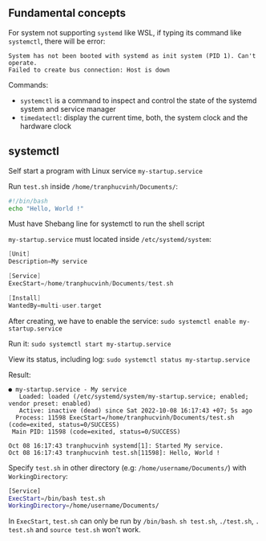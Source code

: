 ## Fundamental concepts

For system not supporting ``systemd`` like WSL, if typing its command like ``systemctl``, there will be error:

```
System has not been booted with systemd as init system (PID 1). Can't operate.
Failed to create bus connection: Host is down
```

Commands:
* ``systemctl`` is a command to inspect and control the state of the systemd system and service manager
* ``timedatectl``: display the current time, both, the system clock and the hardware clock

## systemctl

Self start a program with Linux service ``my-startup.service``

Run ``test.sh`` inside ``/home/tranphucvinh/Documents/``:

```sh
#!/bin/bash
echo "Hello, World !"
```

Must have Shebang line for systemctl to run the shell script

``my-startup.service`` must located inside ``/etc/systemd/system``:

```c
[Unit]
Description=My service

[Service]
ExecStart=/home/tranphucvinh/Documents/test.sh

[Install]
WantedBy=multi-user.target
```

After creating, we have to enable the service: ``sudo systemctl enable my-startup.service``

Run it: ``sudo systemctl start my-startup.service``

View its status, including log: ``sudo systemctl status my-startup.service``

Result:

```
● my-startup.service - My service
   Loaded: loaded (/etc/systemd/system/my-startup.service; enabled; vendor preset: enabled)
   Active: inactive (dead) since Sat 2022-10-08 16:17:43 +07; 5s ago
  Process: 11598 ExecStart=/home/tranphucvinh/Documents/test.sh (code=exited, status=0/SUCCESS)
 Main PID: 11598 (code=exited, status=0/SUCCESS)

Oct 08 16:17:43 tranphucvinh systemd[1]: Started My service.
Oct 08 16:17:43 tranphucvinh test.sh[11598]: Hello, World !
```

Specify ``test.sh`` in other directory (e.g: ``/home/username/Documents/``) with ``WorkingDirectory``:

```sh
[Service]
ExecStart=/bin/bash test.sh
WorkingDirectory=/home/username/Documents/
```

In ``ExecStart``, ``test.sh`` can only be run by ``/bin/bash``. ``sh test.sh``, ``./test.sh``, ``. test.sh`` and ``source test.sh`` won't work.
